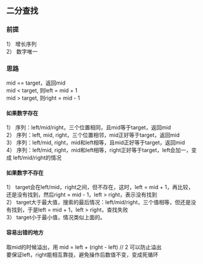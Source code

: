 ## 二分查找

### 前提  
1） 增长序列  
2） 数字唯一

### 思路
mid == target，返回mid  
mid < target, 则left = mid + 1  
mid > target, 则right = mid - 1  

#### 如果数字存在
1） 序列：left/mid/right，三个位置相同，且mid等于target，返回mid  
2） 序列：left, mid, right，三个位置相邻，mid正好等于target，返回mid  
3） 序列：left/mid, right，mid和left相等，且mid正好等于target，返回mid  
4） 序列：left/mid, right，mid和left相等，right正好等于target，left会加一，变成 left/mid/right的情况  

#### 如果数字不存在
1） target会在left/mid，right之间，但不存在，这时，left = mid + 1，再比较，还是没有找到，然后right = mid - 1，left > right，表示没有找到  
2） target大于最大值，搜索的最后情况：left/mid/right，三个值相等，但还是没有找到，于是left = mid + 1，left > right，查找失败  
3）  target小于最小值，情况类似上面的。  

#### 容易出错的地方
取mid的时候溢出，用 mid = left + (right - left) // 2 可以防止溢出  
要保证left，right能相互靠拢，避免操作后数值不变，变成死循环  
